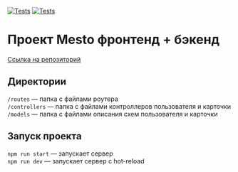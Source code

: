 [![Tests](../../actions/workflows/tests-13-sprint.yml/badge.svg)](../../actions/workflows/tests-13-sprint.yml) [![Tests](../../actions/workflows/tests-14-sprint.yml/badge.svg)](../../actions/workflows/tests-14-sprint.yml)
# Проект Mesto фронтенд + бэкенд

[Ссылка на репозиторий](https://github.com/JuliaDik/express-mesto-gha.git)

## Директории

`/routes` — папка с файлами роутера  
`/controllers` — папка с файлами контроллеров пользователя и карточки   
`/models` — папка с файлами описания схем пользователя и карточки  

## Запуск проекта

`npm run start` — запускает сервер   
`npm run dev` — запускает сервер с hot-reload
